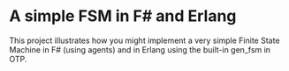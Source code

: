 A simple FSM in F# and Erlang
=============================

This project illustrates how you might implement a very simple Finite State Machine in F# (using agents) and in Erlang using the built-in gen_fsm in OTP.